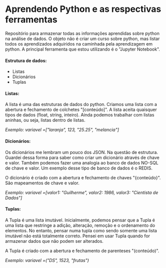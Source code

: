 # Aprendendo Python e as respectivas ferramentas
Repositório para armazenar todas as informações aprendidas sobre python na análise de dados.
O objeto não é criar um curso sobre python, mas listar todos os aprendizados adquiridos na caminhada pela aprendizagem em python.
A principal ferramenta que estou utilizando é o "Jupyter Notebook".


<h4>Estrutura de dados:</h4>
<ul>
  <li>Listas</li>
  <li>Dicionários</li>
  <li>Tuplas</li>
</ul>  
  
<h4>Listas:</h4>

A lista é uma das estruturas de dados do python. Criamos uma lista com a abertura e fechamento de colchetes "[conteúdo]". A lista aceita quaisquer tipos de dados (float, string, inteiro). Ainda podemos trabalhar com listas aninhas, ou seja, listas dentro de listas.

<em>Exemplo: variavel =["laranja", 123, "25.25", "melancia"]</em>


<h4>Dicionários:</h4>

Os dicionários me lembram um pouco dos JSON. Na questão de estrutura. Guardei dessa forma para saber como criar um dicionário através de chave e valor. Também podemos fazer uma analogia ao banco de dados NO-SQL de chave e valor. Um exemplo desse tipo de banco de dados é o REDIS.

O dicionário é criado com a abertura e fechamento de chaves "{conteúdo}". São mapeamentos de chave e valor.

<em>Exemplo: variavel =[valor1: "Guilherme", valor2: 1986, valor3: "Cientista de Dados"]</em>

<h4>Tuplas:</h4>

A Tupla é uma lista imutável. Inicialmente, podemos pensar que a Tupla é uma lista que restringe a adição, alteração, remoção e o ordenamento do elementos. No entanto, pensar numa tupla como sendo somente uma lista imutável não está totalmente correto.
Pensei em usar Tupla quando for armazenar dados que não podem ser alterados.

A Tupla é criado com a abertura e fechamento de parenteses "(conteúdo)".

<em>Exemplo: variavel =("DS", 1523, "frutas")</em>
